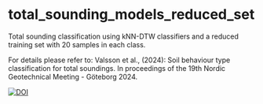 # total_sounding_models_reduced_set
Total sounding classification using kNN-DTW classifiers and a reduced training set with 20 samples in each class.

For details please refer to: 
Valsson et al., (2024): Soil behaviour type classification for total soundings. 
In proceedings of the 19th Nordic Geotechnical Meeting - Göteborg 2024.

[![DOI](https://zenodo.org/badge/930000974.svg)](https://doi.org/10.5281/zenodo.14841672)
